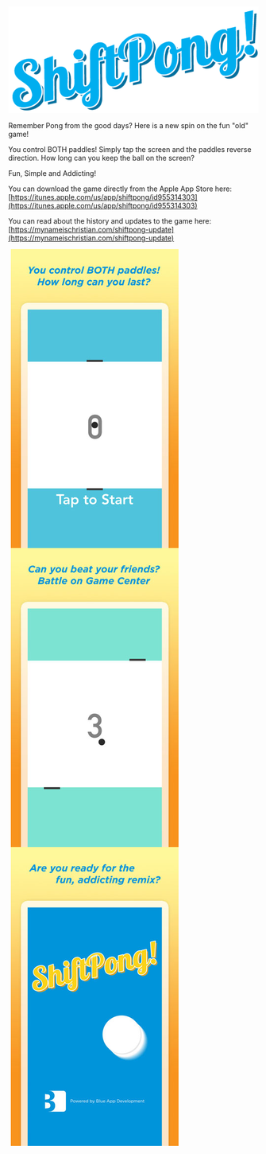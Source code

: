 ![ShiftPong Logo in Blue](shiftpong-title-blue.png)

Remember Pong from the good days? Here is a new spin on the fun "old" game!

You control BOTH paddles! Simply tap the screen and the paddles reverse direction. How long can you keep the ball on the screen?

Fun, Simple and Addicting!

You can download the game directly from the Apple App Store here: [https://itunes.apple.com/us/app/shiftpong/id955314303](https://itunes.apple.com/us/app/shiftpong/id955314303)

You can read about the history and updates to the game here: [https://mynameischristian.com/shiftpong-update](https://mynameischristian.com/shiftpong-update)

<p style="text-align: center;">
    <img style="float:left;padding:0 5px;" alt="You control both paddles! How long can you last?" src="shiftpong-ss1.jpg">
    <img style="float:left;padding:0 5px;" alt="Can you beat your friends? Battle on Game Center" src="shiftpong-ss2.jpg">
    <img style="float:left;padding:0 5px;" alt="Are you ready for the fun, addicting remix?" src="shiftpong-ss3.jpg">
</p>